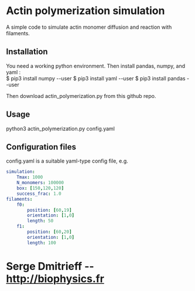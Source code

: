 # Actin polymerization simulation
A simple code to simulate actin monomer diffusion and reaction with filaments.

## Installation

You need a working python environment. Then install pandas, numpy, and yaml :  
$ pip3 install numpy --user
$ pip3 install yaml --user
$ pip3 install pandas --user

Then download actin_polymerization.py from this github repo.

## Usage

python3 actin_polymerization.py config.yaml

## Configuration files

config.yaml is a suitable yaml-type config file, e.g.  
```yaml
simulation:
    Tmax: 1000
    N_monomers: 100000
    box: [150,120,120]
    success_frac: 1.0
filaments:
    f0:
        position: [60,19]
        orientation: [1,0]
        length: 50
    f1:
        position: [60,20]
        orientation: [1,0]
        length: 100
```

# Serge Dmitrieff -- http://biophysics.fr
